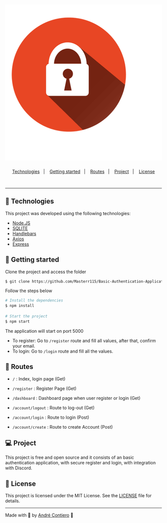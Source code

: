 <h1 align="center">
    <img alt="Simple App Logo" title="Simple App Logo" src=".github/logo1.png" />
</h1>

<p align="center">
  <a href="#-technologies">Technologies</a>&nbsp;&nbsp;&nbsp;|&nbsp;&nbsp;&nbsp;
  <a href="#-get-started">Getting started</a>&nbsp;&nbsp;&nbsp;|&nbsp;&nbsp;&nbsp;
  <a href="#-routes">Routes</a>&nbsp;&nbsp;&nbsp;|&nbsp;&nbsp;&nbsp;
  <a href="#-project">Project</a>&nbsp;&nbsp;&nbsp;|&nbsp;&nbsp;&nbsp;
  <a href="#-license">License</a>
</p>

<br>

---

## 🧪 Technologies

This project was developed using the following technologies:

- [Node.JS](https://nodejs.org/)
- [SQLITE](https://www.sqlite.org/index.html)
- [Handlebars](https://handlebarsjs.com/)
- [Axios](https://axios-http.com/)
- [Express](https://expressjs.com/)

## 🚀 Getting started

Clone the project and access the folder

```bash
$ git clone https://github.com/Masterr115/Basic-Authentication-Application.git && cd Basic-Authentication-Application
```

Follow the steps below
```bash
# Install the dependencies
$ npm install

# Start the project
$ npm start
```

The application will start on port 5000

- To register: Go to `/register` route and fill all values, after that, confirm your email.
- To login: Go to `/login` route and fill all the values.

## 🔎 Routes

- `/` : Index, login page (Get)
- `/register` : Register Page (Get)
- `/dashboard` : Dashboard page when user register or login (Get)
- `/account/logout` : Route to log-out (Get)

- `/account/login` : Route to login (Post)
- `/account/create` : Route to create Account (Post)


## 💻 Project

This project is free and open source and it consists of an basic authentication application, with secure register and login, with integration with Discord.



## 📝 License

This project is licensed under the MIT License. See the [LICENSE](LICENSE.md) file for details.


---

Made with 💜 by [André Contiero](https://github.com/Masterr115) 👋